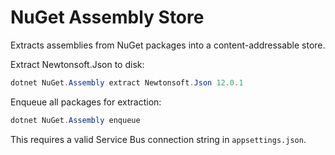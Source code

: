 # NuGet Assembly Store

Extracts assemblies from NuGet packages into a content-addressable store.

Extract Newtonsoft.Json to disk:

```ps1
dotnet NuGet.Assembly extract Newtonsoft.Json 12.0.1
```

Enqueue all packages for extraction:

```ps1
dotnet NuGet.Assembly enqueue
```

This requires a valid Service Bus connection string in `appsettings.json`.